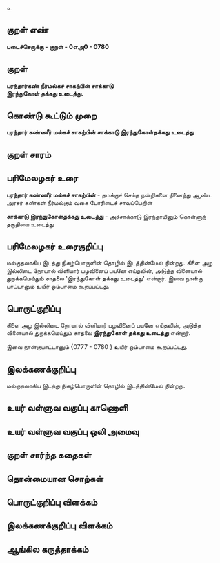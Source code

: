 உ

## குறள் எண் 

**படைச்செருக்கு - குறள் - 0எஅ0 - 0780**

## குறள் 

**புரந்தார்கண் நீர்மல்கச் சாகற்பின் சாக்காடு  
இரந்துகோள் தக்கது உடைத்து.**

## கொண்டு கூட்டும் முறை

**புரந்தார் கண்ணீர் மல்கச் சாகற்பின் சாக்காடு இரந்துகோள்தக்கது உடைத்து** 

## குறள் சாரம் 


## பரிமேலழகர் உரை

**புரந்தார் கண்ணீர் மல்கச் சாகற்பின்** - தமக்குச் செய்த நன்றிகளை நினைந்து ஆண்ட அரசர் கண்கள் நீர்மல்கும் வகை போரிடைச் சாவப்பெறின் 

**சாக்காடு இரந்துகோள்தக்கது உடைத்து** - அச்சாக்காடு இரந்தாயினும் கொள்ளுந் தகுதியை உடைத்து

## பரிமேலழகர் உரைகுறிப்பு   

மல்குதலாகிய இடத்து நிகழ்பொருளின் தொழில் இடத்தின்மேல் நின்றது. கிளை அழ இல்லிடை நோயால் விளியார் பழவினைப் பயனே எய்தலின், அடுத்த வினையால் துறக்கமெய்தும் சாதலை 'இரந்துகோள் தக்கது உடைத்து' என்றார். இவை நான்கு பாட்டானும் உயிர் ஓம்பாமை கூறப்பட்டது.

## பொருட்குறிப்பு 

கிளை அழ இல்லிடை நோயால் விளியார் பழவினைப் பயனே எய்தலின், அடுத்த வினையால் துறக்கமெய்தும் சாதலை **இரந்துகோள் தக்கது உடைத்து** என்றார். 

இவை நான்குபாட்டானும் {0777 - 0780 } உயிர் ஓம்பாமை கூறப்பட்டது.

## இலக்கணக்குறிப்பு  

மல்குதலாகிய இடத்து நிகழ்பொருளின் தொழில் இடத்தின்மேல் நின்றது.

## உயர் வள்ளுவ வகுப்பு காணொளி


## உயர் வள்ளுவ வகுப்பு ஒலி அமைவு 

 
## குறள் சார்ந்த கதைகள் 


## தொன்மையான சொற்கள்


## பொருட்குறிப்பு விளக்கம்


## இலக்கணக்குறிப்பு விளக்கம்


## ஆங்கில கருத்தாக்கம் 


